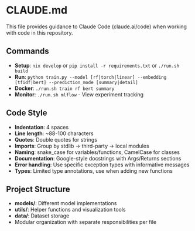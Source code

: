 # CLAUDE.md

This file provides guidance to Claude Code (claude.ai/code) when working with code in this repository.

## Commands
- **Setup**: `nix develop` or `pip install -r requirements.txt` or `./run.sh build`
- **Run**: `python train.py --model [rf|torch|linear] --embedding [tfidf|bert] --prediction_mode [summary|detail]`
- **Docker**: `./run.sh train rf bert summary`
- **Monitor**: `./run.sh mlflow` - View experiment tracking

## Code Style
- **Indentation**: 4 spaces
- **Line length**: ~88-100 characters
- **Quotes**: Double quotes for strings
- **Imports**: Group by stdlib → third-party → local modules
- **Naming**: snake_case for variables/functions, CamelCase for classes
- **Documentation**: Google-style docstrings with Args/Returns sections
- **Error handling**: Use specific exception types with informative messages
- **Types**: Limited type annotations, use when adding new functions

## Project Structure
- **models/**: Different model implementations 
- **utils/**: Helper functions and visualization tools
- **data/**: Dataset storage
- Modular organization with separate responsibilities per file